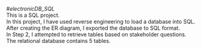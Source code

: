 #*electronicDB_SQL*\
This is a SQL project.\
In this project, I have used reverse engineering to load a database into SQL. After creating the ER diagram, I exported the database to SQL format.\
In Step 2, I attempted to retrieve tables based on stakeholder questions. The relational database contains 5 tables.  
